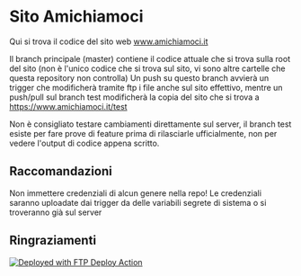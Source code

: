 # Sito Amichiamoci
Qui si trova il codice del sito web www.amichiamoci.it

Il branch principale (master) contiene il codice attuale che si trova sulla root del sito (non è l'unico codice che si trova sul sito, vi sono altre cartelle che questa repository non controlla)
Un push su questo branch avvierà un trigger che modificherà tramite ftp i file anche sul sito effettivo, mentre un push/pull sul branch test modificherà la copia del sito che si trova a
<https://www.amichiamoci.it/test>

Non è consigliato testare cambiamenti direttamente sul server, il branch test esiste per fare prove di feature prima di rilasciarle ufficialmente, non per vedere l'output di codice appena scritto.

## Raccomandazioni
Non immettere credenziali di alcun genere nella repo!
Le credenziali saranno uploadate dai trigger da delle variabili segrete di sistema o si troveranno già sul server

## Ringraziamenti
[<img alt="Deployed with FTP Deploy Action" src="https://img.shields.io/badge/Deployed With-FTP DEPLOY ACTION-%3CCOLOR%3E?style=for-the-badge&color=0077b6">](https://github.com/SamKirkland/FTP-Deploy-Action)
